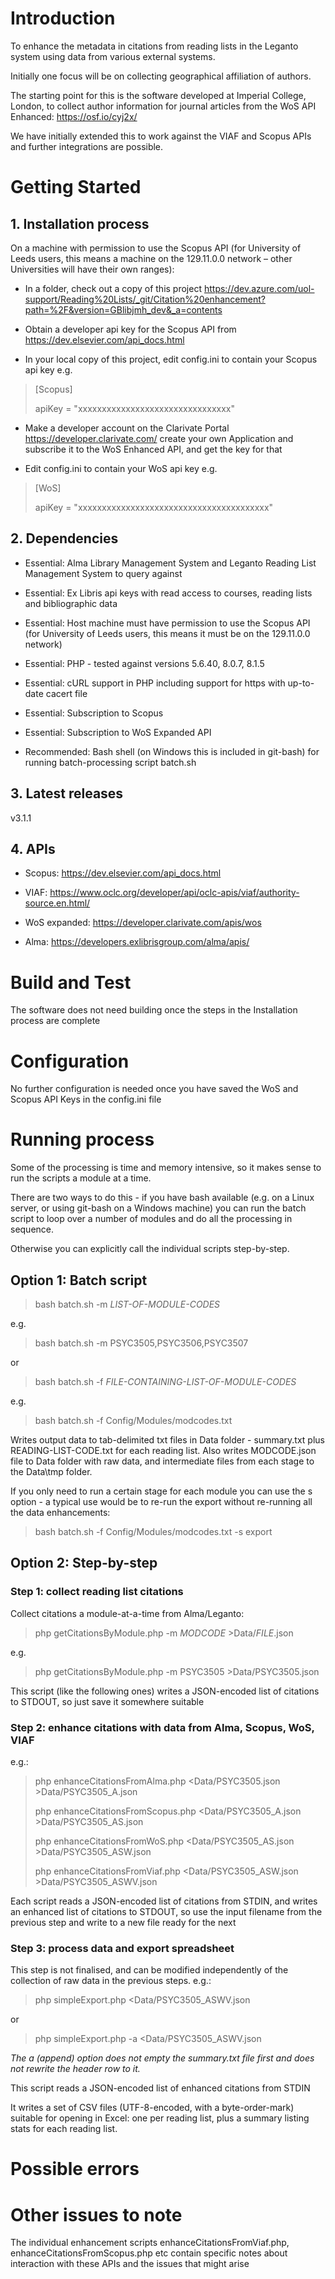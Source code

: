 # Introduction 

To enhance the metadata in citations from reading lists in the Leganto system using data from various external systems. 

Initially one focus will be on collecting geographical affiliation of authors. 

The starting point for this is the software developed at Imperial College, London, to collect author information for journal articles from the WoS API Enhanced: 
https://osf.io/cyj2x/  

We have initially extended this to work against the VIAF and Scopus APIs and further integrations are possible. 

# Getting Started

## 1. Installation process

On a machine with permission to use the Scopus API (for University of Leeds users, this means a machine on the 129.11.0.0 network – other Universities will have their own ranges):  

- In a folder, check out a copy of this project https://dev.azure.com/uol-support/Reading%20Lists/_git/Citation%20enhancement?path=%2F&version=GBlibjmh_dev&_a=contents  

- Obtain a developer api key for the Scopus API from https://dev.elsevier.com/api_docs.html 

- In your local copy of this project, edit config.ini to contain your Scopus api key e.g. 

> \[Scopus\]
> 
> apiKey = "xxxxxxxxxxxxxxxxxxxxxxxxxxxxxxxx"

- Make a developer account on the Clarivate Portal https://developer.clarivate.com/ create your own Application and subscribe it to the WoS Enhanced API, and get the key for that 

- Edit config.ini to contain your WoS api key e.g. 

> \[WoS\]
> 
> apiKey = "xxxxxxxxxxxxxxxxxxxxxxxxxxxxxxxxxxxxxxxx"

## 2. Dependencies

- Essential: Alma Library Management System and Leganto Reading List Management System to query against 

- Essential: Ex Libris api keys with read access to courses, reading lists and bibliographic data  

- Essential: Host machine must have permission to use the Scopus API (for University of Leeds users, this means it must be on the 129.11.0.0 network) 

- Essential: PHP - tested against versions 5.6.40, 8.0.7, 8.1.5 

- Essential: cURL support in PHP including support for https with up-to-date cacert file  

- Essential: Subscription to Scopus

- Essential: Subscription to WoS Expanded API  

- Recommended: Bash shell (on Windows this is included in git-bash) for running batch-processing script batch.sh   

## 3. Latest releases

v3.1.1

## 4. APIs

- Scopus: https://dev.elsevier.com/api_docs.html

- VIAF: https://www.oclc.org/developer/api/oclc-apis/viaf/authority-source.en.html/ 

- WoS expanded: https://developer.clarivate.com/apis/wos 

- Alma: https://developers.exlibrisgroup.com/alma/apis/

# Build and Test

The software does not need building once the steps in the Installation process are complete 

# Configuration 

No further configuration is needed once you have saved the WoS and Scopus API Keys in the config.ini file 

# Running process 

Some of the processing is time and memory intensive, so it makes sense to run the scripts a module at a time. 

There are two ways to do this - if you have bash available (e.g. on a Linux server, or using git-bash on a Windows machine) you can run the batch script to loop over a number of modules and do all the processing in sequence. 

Otherwise you can explicitly call the individual scripts step-by-step. 

## Option 1: Batch script 

>bash batch.sh -m *LIST-OF-MODULE-CODES* 

e.g. 

>bash batch.sh -m PSYC3505,PSYC3506,PSYC3507 

or 

>bash batch.sh -f *FILE-CONTAINING-LIST-OF-MODULE-CODES* 

e.g. 

>bash batch.sh -f Config/Modules/modcodes.txt 

Writes output data to tab-delimited txt files in Data folder - summary.txt plus READING-LIST-CODE.txt for each reading list. 
Also writes MODCODE.json file to Data folder with raw data, and intermediate files from each stage to the Data\tmp folder.  

If you only need to run a certain stage for each module you can use the s option - a typical use would be to re-run the export without re-running all the data enhancements: 

>bash batch.sh -f Config/Modules/modcodes.txt -s export 

## Option 2: Step-by-step 

### Step 1: collect reading list citations  

Collect citations a module-at-a-time from Alma/Leganto: 

> php getCitationsByModule.php -m *MODCODE* >Data/*FILE*.json  

e.g. 

> php getCitationsByModule.php -m PSYC3505 >Data/PSYC3505.json  

This script (like the following ones) writes a JSON-encoded list of citations to STDOUT, so just save it somewhere suitable 

### Step 2: enhance citations with data from Alma, Scopus, WoS, VIAF  

e.g.: 

> php enhanceCitationsFromAlma.php   <Data/PSYC3505.json >Data/PSYC3505_A.json 
> 
> php enhanceCitationsFromScopus.php <Data/PSYC3505_A.json >Data/PSYC3505_AS.json 
> 
> php enhanceCitationsFromWoS.php <Data/PSYC3505_AS.json >Data/PSYC3505_ASW.json 
>
> php enhanceCitationsFromViaf.php   <Data/PSYC3505_ASW.json >Data/PSYC3505_ASWV.json 

Each script reads a JSON-encoded list of citations from STDIN, and writes an enhanced list of citations to STDOUT, so use the input filename from the previous step and write to a new file ready for the next  

### Step 3: process data and export spreadsheet  

This step is not finalised, and can be modified independently of the collection of raw data in the previous steps. 
e.g.:

> php simpleExport.php <Data/PSYC3505_ASWV.json 

or 

> php simpleExport.php -a <Data/PSYC3505_ASWV.json 

*The a (append) option does not empty the summary.txt file first and does not rewrite the header row to it.*

This script reads a JSON-encoded list of enhanced citations from STDIN 

It writes a set of CSV files (UTF-8-encoded, with a byte-order-mark) suitable for opening in Excel: one per reading list, plus a summary listing stats for each reading list. 

# Possible errors 

# Other issues to note 

The individual enhancement scripts enhanceCitationsFromViaf.php, enhanceCitationsFromScopus.php etc contain specific notes about interaction with these APIs and the issues that might arise 